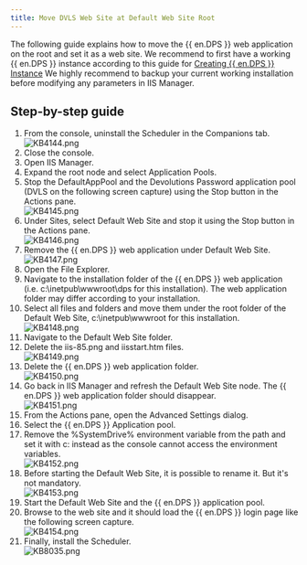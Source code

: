 ```yaml
---
title: Move DVLS Web Site at Default Web Site Root
---
```

The following guide explains how to move the {{ en.DPS }} web application on the root and set it as a web site. We recommend to first have a working {{ en.DPS }} instance according to this guide for [Creating {{ en.DPS }} Instance](https://helpserver.devolutions.net/install_createrdmsinstance.html) We highly recommend to backup your current working installation before modifying any parameters in IIS Manager.

## Step-by-step guide

1. From the console, uninstall the Scheduler in the Companions tab.  
![KB4144.png](/img/en/kb/KB4144.png)
1. Close the console.
1. Open IIS Manager.
1. Expand the root node and select Application Pools.
1. Stop the DefaultAppPool and the Devolutions Password application pool (DVLS on the following screen capture) using the Stop button in the Actions pane.  
![KB4145.png](/img/en/kb/KB4145.png)
1. Under Sites, select Default Web Site and stop it using the Stop button in the Actions pane.  
![KB4146.png](/img/en/kb/KB4146.png)
1. Remove the {{ en.DPS }} web application under Default Web Site.  
![KB4147.png](/img/en/kb/KB4147.png)
1. Open the File Explorer.
1. Navigate to the installation folder of the {{ en.DPS }} web application (i.e. c:\inetpub\wwwroot\dps for this installation). The web application folder may differ according to your installation.
1. Select all files and folders and move them under the root folder of the Default Web Site, c:\inetpub\wwwroot for this installation.  
![KB4148.png](/img/en/kb/KB4148.png)
1. Navigate to the Default Web Site folder.
1. Delete the iis-85.png and iisstart.htm files.  
![KB4149.png](/img/en/kb/KB4149.png)
1. Delete the {{ en.DPS }} web application folder.  
![KB4150.png](/img/en/kb/KB4150.png)
1. Go back in IIS Manager and refresh the Default Web Site node. The {{ en.DPS }} web application folder should disappear.  
![KB4151.png](/img/en/kb/KB4151.png)
1. From the Actions pane, open the Advanced Settings dialog.
1. Select the {{ en.DPS }} Application pool.
1. Remove the %SystemDrive% environment variable from the path and set it with c: instead as the console cannot access the environment variables.  
![KB4152.png](/img/en/kb/KB4152.png)
1. Before starting the Default Web Site, it is possible to rename it. But it&apos;s not mandatory.  
![KB4153.png](/img/en/kb/KB4153.png)
1. Start the Default Web Site and the {{ en.DPS }} application pool.
1. Browse to the web site and it should load the {{ en.DPS }} login page like the following screen capture.  
![KB4154.png](/img/en/kb/KB4154.png)
1. Finally, install the Scheduler.  
![KB8035.png](/img/en/kb/KB8035.png)
